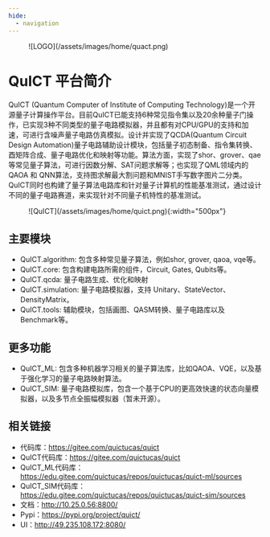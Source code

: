 ```yaml
---
hide:
  - navigation
---
```



<figure markdown>
![LOGO](/assets/images/home/quact.png)
</figure>

# QuICT 平台简介

QuICT (Quantum Computer of Institute of Computing Technology)是一个开源量子计算操作平台。目前QuICT已能支持6种常见指令集以及20余种量子门操作，已实现3种不同类型的量子电路模拟器，并且都有对CPU/GPU的支持和加速，可进行含噪声量子电路仿真模拟。设计并实现了QCDA(Quantum Circuit Design Automation)量子电路辅助设计模块，包括量子初态制备、指令集转换、酉矩阵合成、量子电路优化和映射等功能。算法方面，实现了shor、grover、qae等常见量子算法，可进行因数分解、SAT问题求解等；也实现了QML领域内的QAOA 和 QNN算法，支持图求解最大割问题和MNIST手写数字图片二分类。 QuICT同时也构建了量子算法电路库和针对量子计算机的性能基准测试，通过设计不同的量子电路赛道，来实现针对不同量子机特性的基准测试。

<figure markdown>
![QuICT](/assets/images/home/quict.png){:width="500px"}
</figure>

## 主要模块

- QuICT.algorithm: 包含多种常见量子算法，例如shor, grover, qaoa, vqe等。
- QuICT.core: 包含构建电路所需的组件，Circuit, Gates, Qubits等。
- QuICT.qcda: 量子电路生成、优化和映射
- QuICT.simulation: 量子电路模拟器，支持 Unitary、StateVector、DensityMatrix。
- QuICT.tools: 辅助模块，包括画图、QASM转换、量子电路库以及Benchmark等。

## 更多功能

- QuICT_ML: 包含多种机器学习相关的量子算法库，比如QAOA、VQE，以及基于强化学习的量子电路映射算法。
- QuICT_SIM: 量子电路模拟库，包含一个基于CPU的更高效快速的状态向量模拟器，以及多节点全振幅模拟器（暂未开源）。

## 相关链接

- 代码库：<https://gitee.com/quictucas/quict>
- QuICT代码库：<https://gitee.com/quictucas/quict>
- QuICT_ML代码库： <https://edu.gitee.com/quictucas/repos/quictucas/quict-ml/sources>
- QuICT_SIM代码库： <https://edu.gitee.com/quictucas/repos/quictucas/quict-sim/sources>
- 文档：<http://10.25.0.56:8800/>
- Pypi：<https://pypi.org/project/quict/>
- UI：<http://49.235.108.172:8080/>
